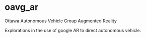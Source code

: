 # oavg_ar
Ottawa Autonomous Vehicle Group Augmented Reality

Explorations in the use of google AR to direct autonomous vehicle.  
